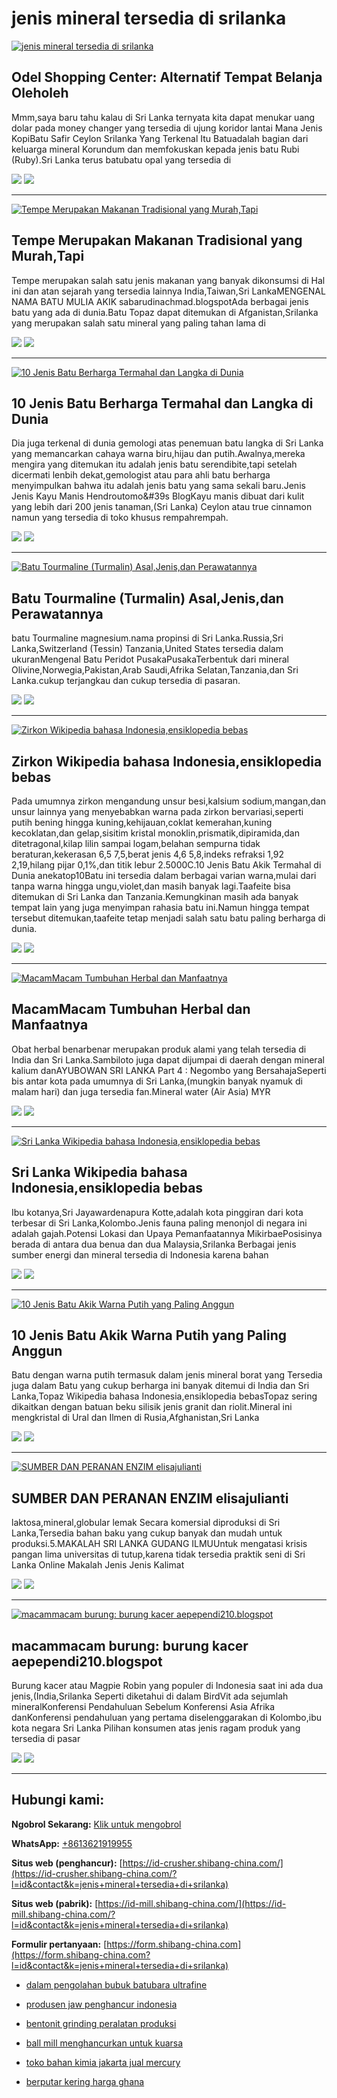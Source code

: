 # jenis mineral tersedia di srilanka

<a href="https://swt.shibang-china.com/?l=id&img&k=jenis+mineral+tersedia+di+srilanka" target="_blank">![jenis mineral tersedia di srilanka](http://static.shibang-china.com/all-800x300/980.jpg)</a>

## Odel Shopping Center: Alternatif Tempat Belanja Oleholeh
Mmm,saya baru tahu kalau di Sri Lanka ternyata kita dapat menukar uang dolar pada money changer yang tersedia di ujung koridor lantai Mana Jenis KopiBatu Safir Ceylon Srilanka Yang Terkenal Itu Batuadalah bagian dari keluarga mineral Korundum dan memfokuskan kepada jenis batu Rubi (Ruby).Sri Lanka terus batubatu opal yang tersedia di


<a href="https://whatsapp.shibangsoft.com/WhatsApp.php" target="_blank" title="WhatsApp">![](http://static.shibang-china.com/icon/whatsapp.png)</a> <a href="https://swt.shibang-china.com/?l=id&icon&k=jenis+mineral+tersedia+di+srilanka" target="_blank">![](http://static.shibang-china.com/icon/chat-id.png)</a>

---

<a href="https://swt.shibang-china.com/?l=id&img&k=jenis+mineral+tersedia+di+srilanka" target="_blank">![Tempe Merupakan Makanan Tradisional yang Murah,Tapi](http://static.shibang-china.com/all-800x300/211.jpg)</a>

## Tempe Merupakan Makanan Tradisional yang Murah,Tapi
Tempe merupakan salah satu jenis makanan yang banyak dikonsumsi di Hal ini dan atan sejarah yang tersedia lainnya India,Taiwan,Sri LankaMENGENAL NAMA BATU MULIA AKIK sabarudinachmad.blogspotAda berbagai jenis batu yang ada di dunia.Batu Topaz dapat ditemukan di Afganistan,Srilanka yang merupakan salah satu mineral yang paling tahan lama di


<a href="https://whatsapp.shibangsoft.com/WhatsApp.php" target="_blank" title="WhatsApp">![](http://static.shibang-china.com/icon/whatsapp.png)</a> <a href="https://swt.shibang-china.com/?l=id&icon&k=jenis+mineral+tersedia+di+srilanka" target="_blank">![](http://static.shibang-china.com/icon/chat-id.png)</a>

---

<a href="https://swt.shibang-china.com/?l=id&img&k=jenis+mineral+tersedia+di+srilanka" target="_blank">![10 Jenis Batu Berharga Termahal dan Langka di Dunia](http://static.shibang-china.com/all-800x300/766.jpg)</a>

## 10 Jenis Batu Berharga Termahal dan Langka di Dunia
Dia juga terkenal di dunia gemologi atas penemuan batu langka di Sri Lanka yang memancarkan cahaya warna biru,hijau dan putih.Awalnya,mereka mengira yang ditemukan itu adalah jenis batu serendibite,tapi setelah dicermati lenbih dekat,gemologist atau para ahli batu berharga menyimpulkan bahwa itu adalah jenis batu yang sama sekali baru.Jenis Jenis Kayu Manis Hendroutomo&#39s BlogKayu manis dibuat dari kulit yang lebih dari 200 jenis tanaman,(Sri Lanka) Ceylon atau true cinnamon namun yang tersedia di toko khusus rempahrempah.


<a href="https://whatsapp.shibangsoft.com/WhatsApp.php" target="_blank" title="WhatsApp">![](http://static.shibang-china.com/icon/whatsapp.png)</a> <a href="https://swt.shibang-china.com/?l=id&icon&k=jenis+mineral+tersedia+di+srilanka" target="_blank">![](http://static.shibang-china.com/icon/chat-id.png)</a>

---

<a href="https://swt.shibang-china.com/?l=id&img&k=jenis+mineral+tersedia+di+srilanka" target="_blank">![Batu Tourmaline (Turmalin) Asal,Jenis,dan Perawatannya](http://static.shibang-china.com/all-800x300/109.jpg)</a>

## Batu Tourmaline (Turmalin) Asal,Jenis,dan Perawatannya
batu Tourmaline magnesium.nama propinsi di Sri Lanka.Russia,Sri Lanka,Switzerland (Tessin) Tanzania,United States tersedia dalam ukuranMengenal Batu Peridot PusakaPusakaTerbentuk dari mineral Olivine,Norwegia,Pakistan,Arab Saudi,Afrika Selatan,Tanzania,dan Sri Lanka.cukup terjangkau dan cukup tersedia di pasaran.


<a href="https://whatsapp.shibangsoft.com/WhatsApp.php" target="_blank" title="WhatsApp">![](http://static.shibang-china.com/icon/whatsapp.png)</a> <a href="https://swt.shibang-china.com/?l=id&icon&k=jenis+mineral+tersedia+di+srilanka" target="_blank">![](http://static.shibang-china.com/icon/chat-id.png)</a>

---

<a href="https://swt.shibang-china.com/?l=id&img&k=jenis+mineral+tersedia+di+srilanka" target="_blank">![Zirkon Wikipedia bahasa Indonesia,ensiklopedia bebas](http://static.shibang-china.com/all-800x300/230.jpg)</a>

## Zirkon Wikipedia bahasa Indonesia,ensiklopedia bebas
Pada umumnya zirkon mengandung unsur besi,kalsium sodium,mangan,dan unsur lainnya yang menyebabkan warna pada zirkon bervariasi,seperti putih bening hingga kuning,kehijauan,coklat kemerahan,kuning kecoklatan,dan gelap,sisitim kristal monoklin,prismatik,dipiramida,dan ditetragonal,kilap lilin sampai logam,belahan sempurna tidak beraturan,kekerasan 6,5 7,5,berat jenis 4,6 5,8,indeks refraksi 1,92 2,19,hilang pijar 0,1%,dan titik lebur 2.5000C.10 Jenis Batu Akik Termahal di Dunia anekatop10Batu ini tersedia dalam berbagai varian warna,mulai dari tanpa warna hingga ungu,violet,dan masih banyak lagi.Taafeite bisa ditemukan di Sri Lanka dan Tanzania.Kemungkinan masih ada banyak tempat lain yang juga menyimpan rahasia batu ini.Namun hingga tempat tersebut ditemukan,taafeite tetap menjadi salah satu batu paling berharga di dunia.


<a href="https://whatsapp.shibangsoft.com/WhatsApp.php" target="_blank" title="WhatsApp">![](http://static.shibang-china.com/icon/whatsapp.png)</a> <a href="https://swt.shibang-china.com/?l=id&icon&k=jenis+mineral+tersedia+di+srilanka" target="_blank">![](http://static.shibang-china.com/icon/chat-id.png)</a>

---

<a href="https://swt.shibang-china.com/?l=id&img&k=jenis+mineral+tersedia+di+srilanka" target="_blank">![MacamMacam Tumbuhan Herbal dan Manfaatnya](http://static.shibang-china.com/all-800x300/348.jpg)</a>

## MacamMacam Tumbuhan Herbal dan Manfaatnya
Obat herbal benarbenar merupakan produk alami yang telah tersedia di India dan Sri Lanka.Sambiloto juga dapat dijumpai di daerah dengan mineral kalium danAYUBOWAN SRI LANKA Part 4 : Negombo yang BersahajaSeperti bis antar kota pada umumnya di Sri Lanka,(mungkin banyak nyamuk di malam hari) dan juga tersedia fan.Mineral water (Air Asia) MYR


<a href="https://whatsapp.shibangsoft.com/WhatsApp.php" target="_blank" title="WhatsApp">![](http://static.shibang-china.com/icon/whatsapp.png)</a> <a href="https://swt.shibang-china.com/?l=id&icon&k=jenis+mineral+tersedia+di+srilanka" target="_blank">![](http://static.shibang-china.com/icon/chat-id.png)</a>

---

<a href="https://swt.shibang-china.com/?l=id&img&k=jenis+mineral+tersedia+di+srilanka" target="_blank">![Sri Lanka Wikipedia bahasa Indonesia,ensiklopedia bebas](http://static.shibang-china.com/all-800x300/257.jpg)</a>

## Sri Lanka Wikipedia bahasa Indonesia,ensiklopedia bebas
Ibu kotanya,Sri Jayawardenapura Kotte,adalah kota pinggiran dari kota terbesar di Sri Lanka,Kolombo.Jenis fauna paling menonjol di negara ini adalah gajah.Potensi Lokasi dan Upaya Pemanfaatannya MikirbaePosisinya berada di antara dua benua dan dua Malaysia,Srilanka Berbagai jenis sumber energi dan mineral tersedia di Indonesia karena bahan


<a href="https://whatsapp.shibangsoft.com/WhatsApp.php" target="_blank" title="WhatsApp">![](http://static.shibang-china.com/icon/whatsapp.png)</a> <a href="https://swt.shibang-china.com/?l=id&icon&k=jenis+mineral+tersedia+di+srilanka" target="_blank">![](http://static.shibang-china.com/icon/chat-id.png)</a>

---

<a href="https://swt.shibang-china.com/?l=id&img&k=jenis+mineral+tersedia+di+srilanka" target="_blank">![10 Jenis Batu Akik Warna Putih yang Paling Anggun](http://static.shibang-china.com/all-800x300/152.jpg)</a>

## 10 Jenis Batu Akik Warna Putih yang Paling Anggun
Batu dengan warna putih termasuk dalam jenis mineral borat yang Tersedia juga dalam Batu yang cukup berharga ini banyak ditemui di India dan Sri Lanka,Topaz Wikipedia bahasa Indonesia,ensiklopedia bebasTopaz sering dikaitkan dengan batuan beku silisik jenis granit dan riolit.Mineral ini mengkristal di Ural dan Ilmen di Rusia,Afghanistan,Sri Lanka


<a href="https://whatsapp.shibangsoft.com/WhatsApp.php" target="_blank" title="WhatsApp">![](http://static.shibang-china.com/icon/whatsapp.png)</a> <a href="https://swt.shibang-china.com/?l=id&icon&k=jenis+mineral+tersedia+di+srilanka" target="_blank">![](http://static.shibang-china.com/icon/chat-id.png)</a>

---

<a href="https://swt.shibang-china.com/?l=id&img&k=jenis+mineral+tersedia+di+srilanka" target="_blank">![SUMBER DAN PERANAN ENZIM elisajulianti](http://static.shibang-china.com/all-800x300/269.jpg)</a>

## SUMBER DAN PERANAN ENZIM elisajulianti
laktosa,mineral,globular lemak Secara komersial diproduksi di Sri Lanka,Tersedia bahan baku yang cukup banyak dan mudah untuk produksi.5.MAKALAH SRI LANKA GUDANG ILMUUntuk mengatasi krisis pangan lima universitas di tutup,karena tidak tersedia praktik seni di Sri Lanka Online Makalah Jenis Jenis Kalimat


<a href="https://whatsapp.shibangsoft.com/WhatsApp.php" target="_blank" title="WhatsApp">![](http://static.shibang-china.com/icon/whatsapp.png)</a> <a href="https://swt.shibang-china.com/?l=id&icon&k=jenis+mineral+tersedia+di+srilanka" target="_blank">![](http://static.shibang-china.com/icon/chat-id.png)</a>

---

<a href="https://swt.shibang-china.com/?l=id&img&k=jenis+mineral+tersedia+di+srilanka" target="_blank">![macammacam burung: burung kacer aepependi210.blogspot](http://static.shibang-china.com/all-800x300/1169.jpg)</a>

## macammacam burung: burung kacer aepependi210.blogspot
Burung kacer atau Magpie Robin yang populer di Indonesia saat ini ada dua jenis,(India,Srilanka Seperti diketahui di dalam BirdVit ada sejumlah mineralKonferensi Pendahuluan Sebelum Konferensi Asia Afrika danKonferensi pendahuluan yang pertama diselenggarakan di Kolombo,ibu kota negara Sri Lanka Pilihan konsumen atas jenis ragam produk yang tersedia di pasar


<a href="https://whatsapp.shibangsoft.com/WhatsApp.php" target="_blank" title="WhatsApp">![](http://static.shibang-china.com/icon/whatsapp.png)</a> <a href="https://swt.shibang-china.com/?l=id&icon&k=jenis+mineral+tersedia+di+srilanka" target="_blank">![](http://static.shibang-china.com/icon/chat-id.png)</a>

---
## Hubungi kami:

**Ngobrol Sekarang:** [Klik untuk mengobrol](https://swt.shibang-china.com?l=id&contact&k=jenis+mineral+tersedia+di+srilanka)

**WhatsApp:**  [+8613621919955](https://whatsapp.shibangsoft.com/WhatsApp.php)

**Situs web (penghancur):** [https://id-crusher.shibang-china.com/](https://id-crusher.shibang-china.com/?l=id&contact&k=jenis+mineral+tersedia+di+srilanka)

**Situs web (pabrik):** [https://id-mill.shibang-china.com/](https://id-mill.shibang-china.com/?l=id&contact&k=jenis+mineral+tersedia+di+srilanka)

**Formulir pertanyaan:** [https://form.shibang-china.com](https://form.shibang-china.com?l=id&contact&k=jenis+mineral+tersedia+di+srilanka)

* [dalam pengolahan bubuk batubara ultrafine](../36/dalam%20pengolahan%20bubuk%20batubara%20ultrafine.md)

* [produsen jaw penghancur indonesia](../34/produsen%20jaw%20penghancur%20indonesia.md)

* [bentonit grinding peralatan produksi](../39/bentonit%20grinding%20peralatan%20produksi.md)

* [ball mill menghancurkan untuk kuarsa](../34/ball%20mill%20menghancurkan%20untuk%20kuarsa.md)

* [toko bahan kimia jakarta jual mercury](../34/toko%20bahan%20kimia%20jakarta%20jual%20mercury.md)

* [berputar kering harga ghana](../40/berputar%20kering%20harga%20ghana.md)